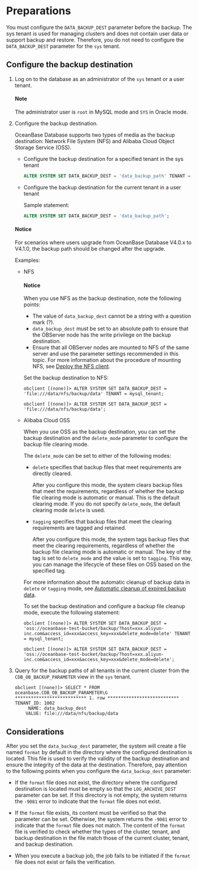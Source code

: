 # Preparations

You must configure the `DATA_BACKUP_DEST` parameter before the backup. The sys tenant is used for managing clusters and does not contain user data or support backup and restore. Therefore, you do not need to configure the `DATA_BACKUP_DEST` parameter for the `sys` tenant.

<!--## Backup architecture

Followers are preferentially used for backup. The following figure shows the backup architecture:

![Backup architecture](https://obbusiness-private.oss-cn-shanghai.aliyuncs.com/doc/img/observer-enterprise/V4.0.0/user-guide/data-backup-architecture.png)-->

## Configure the backup destination

1. Log on to the database as an administrator of the `sys` tenant or a user tenant.


   <main id="notice" type='explain'>
      <h4>Note</h4>
      <p>The administrator user is <code>root</code> in MySQL mode and <code>SYS</code> in Oracle mode. </p>
   </main>

2. Configure the backup destination.

   OceanBase Database supports two types of media as the backup destination: Network File System (NFS) and Alibaba Cloud Object Storage Service (OSS).

   * Configure the backup destination for a specified tenant in the sys tenant

      ```sql
      ALTER SYSTEM SET DATA_BACKUP_DEST = 'data_backup_path' TENANT = mysql_tenant;
      ```

   * Configure the backup destination for the current tenant in a user tenant

      Sample statement:

      ```sql
      ALTER SYSTEM SET DATA_BACKUP_DEST = 'data_backup_path';
      ```
   <main id="notice" type='notice'>
      <h4>Notice</h4>
      <p>For scenarios where users upgrade from OceanBase Database V4.0.x to V4.1.0, the backup path should be changed after the upgrade.</p>
   </main>


   Examples:

   * NFS

      <main id="notice" type='notice'>
      <h4>Notice</h4>
      <p>When you use NFS as the backup destination, note the following points:</p>
      <ul>
      <li>The value of <code>data_backup_dest</code> cannot be a string with a question mark (?). </li>
      <li><code>data_backup_dest</code> must be set to an absolute path to ensure that the OBServer node has the write privilege on the backup destination<code></code>. </li>
      <li>Ensure that all OBServer nodes are mounted to NFS of the same server and use the parameter settings recommended in this topic. For more information about the procedure of mounting NFS, see <a href="../200.deploy-nfs.md">Deploy the NFS client</a>. </li>
      </ul>
      </main>

      Set the backup destination to NFS:

      ```shell
      obclient [(none)]> ALTER SYSTEM SET DATA_BACKUP_DEST = 'file:///data/nfs/backup/data' TENANT = mysql_tenant;

      obclient [(none)]> ALTER SYSTEM SET DATA_BACKUP_DEST = 'file:///data/nfs/backup/data';
      ```

   * Alibaba Cloud OSS

      When you use OSS as the backup destination, you can set the backup destination and the `delete_mode` parameter to configure the backup file clearing mode.

      The `delete_mode` can be set to either of the following modes:

      * `delete` specifies that backup files that meet requirements are directly cleared.

         After you configure this mode, the system clears backup files that meet the requirements, regardless of whether the backup file clearing mode is automatic or manual. This is the default clearing mode. If you do not specify `delete_mode`, the default clearing mode `delete` is used.

      * `tagging` specifies that backup files that meet the clearing requirements are tagged and retained.

         After you configure this mode, the system tags backup files that meet the clearing requirements, regardless of whether the backup file clearing mode is automatic or manual. The key of the tag is set to `delete_mode` and the value is set to `tagging`. This way, you can manage the lifecycle of these files on OSS based on the specified tag.

      For more information about the automatic cleanup of backup data in `delete` or `tagging` mode, see [Automatic cleanup of expired backup data](../500.clear-backup-data/100.cleaning-up-backed-up-data-automatically.md).

      To set the backup destination and configure a backup file cleanup mode, execute the following statement:

      ```shell
      obclient [(none)]> ALTER SYSTEM SET DATA_BACKUP_DEST = 'oss://oceanbase-test-bucket/backup/?host=xxx.aliyun-inc.com&access_id=xxx&access_key=xxx&delete_mode=delete' TENANT = mysql_tenant;

      obclient [(none)]> ALTER SYSTEM SET DATA_BACKUP_DEST = 'oss://oceanbase-test-bucket/backup/?host=xxx.aliyun-inc.com&access_id=xxx&access_key=xxx&delete_mode=delete';
      ```

3. Query for the backup paths of all tenants in the current cluster from the `CDB_OB_BACKUP_PARAMETER` view in the `sys` tenant.

   ```shell
   obclient [(none)]> SELECT * FROM oceanbase.CDB_OB_BACKUP_PARAMETER\G
   *************************** 1. row ***************************
   TENANT_ID: 1002
        NAME: data_backup_dest
       VALUE: file:///data/nfs/backup/data
   ```

## Considerations

After you set the `data_backup_dest` parameter, the system will create a file named `format` by default in the directory where the configured destination is located. This file is used to verify the validity of the backup destination and ensure the integrity of the data at the destination. Therefore, pay attention to the following points when you configure the `data_backup_dest` parameter:

* If the `format` file does not exist, the directory where the configured destination is located must be empty so that the `LOG_ARCHIVE_DEST` parameter can be set. If this directory is not empty, the system returns the `-9081` error to indicate that the `format` file does not exist.

* If the `format` file exists, its content must be verified so that the parameter can be set. Otherwise, the system returns the `-9081` error to indicate that the `format` file does not match. The content of the `format` file is verified to check whether the types of the cluster, tenant, and backup destination in the file match those of the current cluster, tenant, and backup destination.

* When you execute a backup job, the job fails to be initiated if the `format` file does not exist or fails the verification.
